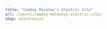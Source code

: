```yaml
---
title: "Cowboy Maloney's Electric City"
url: /laurel/cowboy-maloneys-electric-city/
shop: electronics
---
```

